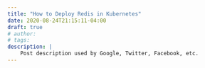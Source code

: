 ```yaml
---
title: "How to Deploy Redis in Kubernetes"
date: 2020-08-24T21:15:11-04:00
draft: true
# author:
# tags:
description: |
    Post description used by Google, Twitter, Facebook, etc.
---
```


